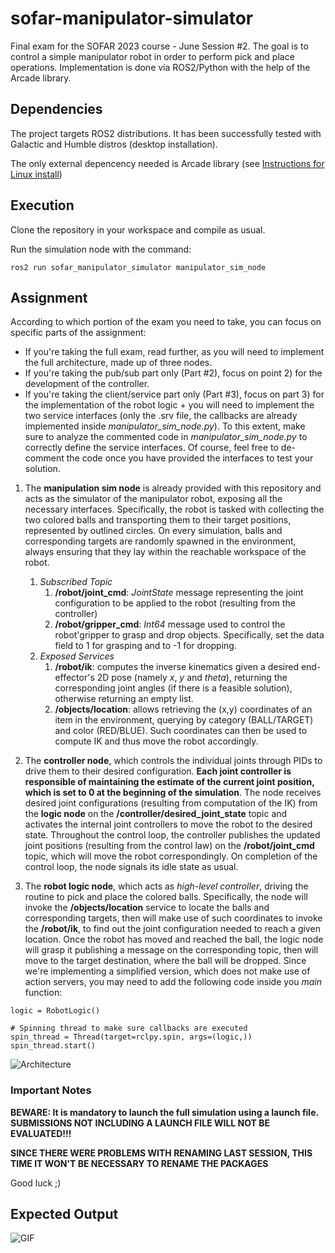 # sofar-manipulator-simulator
Final exam for the SOFAR 2023 course - June Session #2. The goal is to control a simple manipulator robot in order to perform pick and place operations. Implementation is done via ROS2/Python with the help of the Arcade library.

## Dependencies

The project targets ROS2 distributions. It has been successfully tested with Galactic and Humble distros (desktop installation).

The only external depencency needed is Arcade library (see [Instructions for Linux install](https://api.arcade.academy/en/latest/install/linux.html))

## Execution

Clone the repository in your workspace and compile as usual.

Run the simulation node with the command:

```ros2 run sofar_manipulator_simulator manipulator_sim_node```

## Assignment

According to which portion of the exam you need to take, you can focus on specific parts of the assignment:
- If you're taking the full exam, read further, as you will need to implement the full architecture, made up of three nodes.
- If you're taking the pub/sub part only (Part #2), focus on point 2) for the development of the controller.
- If you're taking the client/service part only (Part #3), focus on part 3) for the implementation of the robot logic + you will need to implement the two service interfaces (only the .srv file, the callbacks are already implemented inside *manipulator_sim_node.py*). To this extent, make sure to analyze the commented code in *manipulator_sim_node.py* to correctly define the service interfaces. Of course, feel free to de-comment the code once you have provided the interfaces to test your solution.

1) The **manipulation sim node** is already provided with this repository and acts as the simulator of the manipulator robot, exposing all the necessary interfaces. Specifically, the robot is tasked with collecting the two colored balls and transporting them to their target positions, represented by outlined circles. On every simulation, balls and corresponding targets are randomly spawned in the environment, always ensuring that they lay within the reachable workspace of the robot.
    1. *Subscribed Topic*
       1) **/robot/joint_cmd**: *JointState* message representing the joint configuration to be applied to the robot (resulting from the controller)
       2) **/robot/gripper_cmd**: *Int64* message used to control the robot'gripper to grasp and drop objects. Specifically, set the data field to 1 for grasping and to -1 for dropping.
    2. *Exposed Services*
       1) **/robot/ik**: computes the inverse kinematics given a desired end-effector's 2D pose (namely *x*, *y* and *theta*), returning the corresponding joint angles (if there is a feasible solution), otherwise returning an empty list.
       2) **/objects/location**: allows retrieving the (x,y) coordinates of an item in the environment, querying by category (BALL/TARGET) and color (RED/BLUE). Such coordinates can then be used to compute IK and thus move the robot accordingly.

2) The **controller node**, which controls the individual joints through PIDs to drive them to their desired configuration. **Each joint controller is responsible of maintaining the estimate of the current joint position, which is set to 0 at the beginning of the simulation**. The node receives desired joint configurations (resulting from computation of the IK) from the **logic node** on the **/controller/desired_joint_state** topic and activates the internal joint controllers to move the robot to the desired state. Throughout the control loop, the controller publishes the updated joint positions (resulting from the control law) on the **/robot/joint_cmd** topic, which will move the robot correspondingly. On completion of the control loop, the node signals its idle state as usual.

3) The **robot logic node**, which acts as *high-level controller*, driving the routine to pick and place the colored balls. Specifically, the node will invoke the **/objects/location** service to locate the balls and corresponding targets, then will make use of such coordinates to invoke the **/robot/ik**, to find out the joint configuration needed to reach a given location. Once the robot has moved and reached the ball, the logic node will grasp it publishing a message on the corresponding topic, then will move to the target destination, where the ball will be dropped. Since we're implementing a simplified version, which does not make use of action servers, you may need to add the following code inside you *main* function:

```
logic = RobotLogic()
    
# Spinning thread to make sure callbacks are executed
spin_thread = Thread(target=rclpy.spin, args=(logic,))
spin_thread.start()
```

![Architecture](sofar_manipulator_simulator/resource/architecture-final.png)

### Important Notes

**BEWARE: It is mandatory to launch the full simulation using a launch file. SUBMISSIONS NOT INCLUDING A LAUNCH FILE WILL NOT BE EVALUATED!!!**

**SINCE THERE WERE PROBLEMS WITH RENAMING LAST SESSION, THIS TIME IT WON'T BE NECESSARY TO RENAME THE PACKAGES**

Good luck ;)

## Expected Output

![GIF](https://github.com/SimoneMacci0/sofar-manipulator-simulator/blob/main/sofar_manipulator_simulator/resource/output-final.gif)
